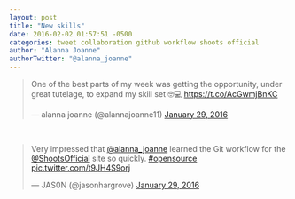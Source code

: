 ```yaml
---
layout: post
title: "New skills"
date: 2016-02-02 01:57:51 -0500
categories: tweet collaboration github workflow shoots official
author: "Alanna Joanne"
authorTwitter: "@alanna_joanne"
---
```


<blockquote class="twitter-tweet" data-lang="en"><p lang="en" dir="ltr">One of the best parts of my week was getting the opportunity, under great tutelage, to expand my skill set 🤓💻 <a href="https://t.co/AcGwmjBnKC">https://t.co/AcGwmjBnKC</a></p>&mdash; alanna joanne (@alannajoanne11) <a href="https://twitter.com/alannajoanne11/status/693148958797991936">January 29, 2016</a></blockquote> <script async src="//platform.twitter.com/widgets.js" charset="utf-8"></script>

<br>

<blockquote class="twitter-tweet" data-lang="en"><p lang="en" dir="ltr">Very impressed that <a href="https://twitter.com/alanna_joanne">@alanna_joanne</a> learned the Git workflow for the <a href="https://twitter.com/ShootsOfficial">@ShootsOfficial</a> site so quickly. <a href="https://twitter.com/hashtag/opensource?src=hash">#opensource</a> <a href="https://t.co/t9JH4S9orj">pic.twitter.com/t9JH4S9orj</a></p>&mdash; JAS0N (@jasonhargrove) <a href="https://twitter.com/jasonhargrove/status/693095591048564736">January 29, 2016</a></blockquote> <script async src="//platform.twitter.com/widgets.js" charset="utf-8"></script>
